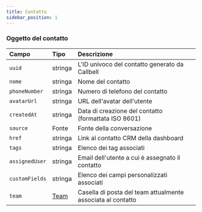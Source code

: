 ```yaml
---
title: Contatto
sidebar_position: 1
---
```


### Oggetto del contatto

| Campo          | Tipo              | Descrizione                                                 |
| :------------- | :---------------- | :---------------------------------------------------------- |
| `uuid`         | stringa           | L'ID univoco del contatto generato da Callbell              |
| `nome`         | stringa           | Nome del contatto                                           |
| `phoneNumber`  | stringa           | Numero di telefono del contatto                             |
| `avatarUrl`    | stringa           | URL dell'avatar dell'utente                                 |
| `createdAt`    | stringa           | Data di creazione del contatto (formattata ISO 8601)        |
| `source`       | Fonte             | Fonte della conversazione                                   |
| `href`         | stringa           | Link al contatto CRM della dashboard                        |
| `tags`         | stringa           | Elenco dei tag associati                                    |
| `assignedUser` | stringa           | Email dell'utente a cui è assegnato il contatto             |
| `customFields` | stringa           | Elenco dei campi personalizzati associati                   |
| `team`         | [Team](./team.md) | Casella di posta del team attualmente associata al contatto |

